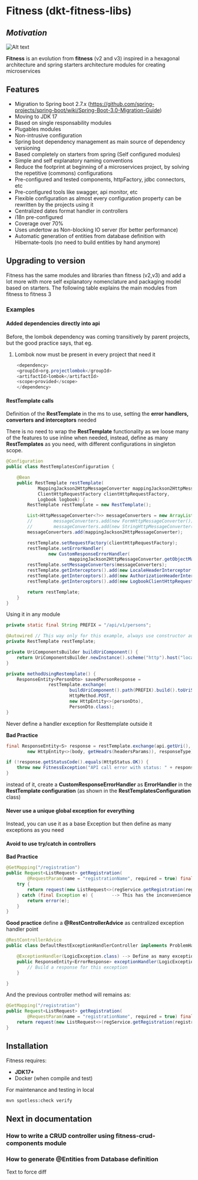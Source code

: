 # Fitness (dkt-fitness-libs)

## _Motivation_

![Alt text](https://upload.wikimedia.org/wikipedia/commons/thumb/c/c4/Decathlon_Logo.svg/320px-Decathlon_Logo.svg.png?sanitize=true)

**Fitness** is an evolution from **fitness** (v2 and v3) inspired in a hexagonal architecture and spring starters architecture modules for creating microservices

## Features

- Migration to Spring boot 2.7.x (https://github.com/spring-projects/spring-boot/wiki/Spring-Boot-3.0-Migration-Guide)
- Moving to JDK 17
- Based on single responsability modules
- Plugables modules
- Non-intrusive configuration
- Spring boot dependency management as main source of dependency versioning
- Based completely on starters from spring (Self configured modules)
- Simple and self explanatory naming conventions
- Reduce the footprint at beginning of a microservices project, by solving the repetitive (commons) configurations
- Pre-configured and tested components, httpFactory, jdbc connectors, etc
- Pre-configured tools like swagger, api monitor, etc
- Flexible configuration as almost every configuration property can be rewritten by the projects using it
- Centralized dates format handler in controllers
- i18n pre-configured
- Coverage over 70%
- Uses undertow as Non-blocking IO server (for better performance)
- Automatic generation of entities from database definition with Hibernate-tools (no need to build entities by hand anymore)

## Upgrading to version

Fitness has the same modules and libraries than fitness (v2,v3) and add a lot more with more self explanatory nomenclature and packaging model based on starters. The following table explains the main modules from fitness to fitness 3

### Examples

#### Added dependencies directly into api

Before, the lombok dependency was coming transitively by parent projects, but the good practice says, that eg.

1. Lombok now must be present in every project that need it

```java
	<dependency>
	<groupId>org.projectlombok</groupId>
	<artifactId>lombok</artifactId>
	<scope>provided</scope>
	</dependency>
```

#### RestTemplate calls

Definition of the **RestTemplate** in the ms to use, setting the **error handlers, converters and interceptors** needed

There is no need to wrap the **RestTemplate** functionality as we loose many of the features to use inline when needed, instead, define as many **RestTemplates** as you need, with different configurations in singleton scope.

```java
@Configuration
public class RestTemplatesConfiguration {

	@Bean
	public RestTemplate restTemplate(
			MappingJackson2HttpMessageConverter mappingJackson2HttpMessageConverter,
			ClientHttpRequestFactory clientHttpRequestFactory,
			Logbook logbook) {
		RestTemplate restTemplate = new RestTemplate();

		List<HttpMessageConverter<?>> messageConverters = new ArrayList<>();
		//        messageConverters.add(new FormHttpMessageConverter());
		//        messageConverters.add(new StringHttpMessageConverter());
		messageConverters.add(mappingJackson2HttpMessageConverter);

		restTemplate.setRequestFactory(clientHttpRequestFactory);
		restTemplate.setErrorHandler(
				new CustomResponseErrorHandler(
						mappingJackson2HttpMessageConverter.getObjectMapper()));
		restTemplate.setMessageConverters(messageConverters);
		restTemplate.getInterceptors().add(new LocaleHeaderInterceptor());
		restTemplate.getInterceptors().add(new AuthorizationHeaderInterceptor());
		restTemplate.getInterceptors().add(new LogbookClientHttpRequestInterceptor(logbook));

		return restTemplate;
	}
}
```

Using it in any module

```java
private static final String PREFIX = "/api/v1/persons";

@Autowired // This way only for this example, always use constructor autowiring
private RestTemplate restTemplate;

private UriComponentsBuilder buildUriComponent() {
	return UriComponentsBuilder.newInstance().scheme("http").host("localhost").port(serverPort);
}

private methodUsingRestemplate() {
	ResponseEntity<PersonDto> savedPersonResponse =
				restTemplate.exchange(
						buildUriComponent().path(PREFIX).build().toUriString(),
						HttpMethod.POST,
						new HttpEntity<>(personDto),
						PersonDto.class);
}
```

Never define a handler exception for Resttemplate outside it

**Bad Practice**

```java
final ResponseEntity<S> response = restTemplate.exchange(api.getUri(), api.getHttpMethod(),
		new HttpEntity<>(body, getHeadrs(headersParams)), responseType);

if (!response.getStatusCode().equals(HttpStatus.OK)) {
	throw new FitnessException("API call error with status: " + response.getStatusCode());
}
```

instead of it, create a **CustomResponseErrorHandler** as **ErrorHandler** in the **RestTemplate configuration** (as shown in the **RestTemplatesConfiguration** class)

#### Never use a unique global exception for everything

Instead, you can use it as a base Exception but then define as many exceptions as you need

#### Avoid to use try/catch in controllers

**Bad Practice**

```java
@GetMapping("/registration")
public Request<ListRequest> getRegistration(
		@RequestParam(name = "registrationName", required = true) final String registrationName) {
	try {
		return request(new ListRequest<>(regService.getRegistration(registrationName)));
	} catch (final Exception e) {       --> This has the inconvenience you can forgot to define
		return error(e);
	}
}
```

**Good practice** define a **@RestControllerAdvice** as centralized exception handler point

```java
@RestControllerAdvice
public class DefaultRestExceptionHandlerController implements ProblemHandling {

	@ExceptionHandler(LogicException.class) --> Define as many exceptions you want
	public ResponseEntity<ErrorResponse> exceptionHandler(LogicException ex) {
		// Build a response for this exception
	}

}
```

And the previous controller method will remains as:

```java
@GetMapping("/registration")
public Request<ListRequest> getRegistration(
		@RequestParam(name = "registrationName", required = true) final String registrationName) {
	return request(new ListRequest<>(regService.getRegistration(registrationName)));
}
```

## Installation

Fitness requires:
- **JDK17+**
- Docker (when compile and test)

For maintenance and testing in local
```sh
mvn spotless:check verify
```

## Next in documentation

### How to write a CRUD controller using fitness-crud-components module

### How to generate @Entities from Database definition

Text to force diff
